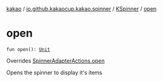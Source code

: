 [kakao](../../index.md) / [io.github.kakaocup.kakao.spinner](../index.md) / [KSpinner](index.md) / [open](./open.md)

# open

`fun open(): `[`Unit`](https://kotlinlang.org/api/latest/jvm/stdlib/kotlin/-unit/index.html)

Overrides [SpinnerAdapterActions.open](../-spinner-adapter-actions/open.md)

Opens the spinner to display it's items

